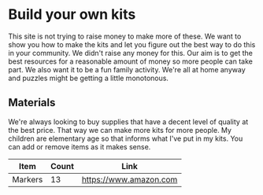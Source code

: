 # Build your own kits 
This site is not trying to raise money to make more of these.  We want to show you how to make the kits and let you figure out the best way to do this in your community.  We didn't raise any money for this.  Our aim is to get the best resources for a reasonable amount of money so more people can take part.  We also want it to be a fun family activity.  We're all at home anyway and puzzles might be getting a little monotonous.

## Materials
We're always looking to buy supplies that have a decent level of quality at the best price.  That way we can make more kits for more people.  My children are elementary age so that informs what I've put in my kits.  You can add or remove items as it makes sense.

| Item | Count | Link |
| --- | --- | --- |
| Markers | 13 | https://www.amazon.com |